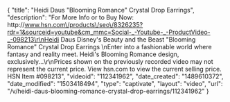 {
    "title": "Heidi Daus \"Blooming Romance\" Crystal Drop Earrings",
    "description": "For More Info or to Buy Now: http:\/\/www.hsn.com\/products\/seo\/8326235?rdr=1&sourceid=youtube&cm_mmc=Social-_-Youtube-_-ProductVideo-_-098213\r\nHeidi Daus Disney's Beauty and the Beast \"Blooming Romance\" Crystal Drop Earrings \nEnter into a fashionable world where fantasy and reality meet. Heidi's Blooming Romance design, exclusively...\r\nPrices shown on the previously recorded video may not represent the current price.  View hsn.com to view the current selling price. HSN Item #098213",
    "videoid": "112341962",
    "date_created": "1489610372",
    "date_modified": "1503418494",
    "type": "captivate",
    "layout": "video",
    "url": "\/v\/heidi-daus-blooming-romance-crystal-drop-earrings\/112341962"
}